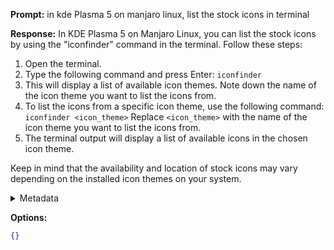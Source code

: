 **Prompt:**
in kde Plasma 5 on manjaro linux, list the stock icons in terminal

**Response:**
In KDE Plasma 5 on Manjaro Linux, you can list the stock icons by using the "iconfinder" command in the terminal. Follow these steps:

1. Open the terminal.
2. Type the following command and press Enter: `iconfinder`
3. This will display a list of available icon themes. Note down the name of the icon theme you want to list the icons from.
4. To list the icons from a specific icon theme, use the following command: `iconfinder <icon_theme>`
   Replace `<icon_theme>` with the name of the icon theme you want to list the icons from.
5. The terminal output will display a list of available icons in the chosen icon theme.

Keep in mind that the availability and location of stock icons may vary depending on the installed icon themes on your system.

<details><summary>Metadata</summary>

- Duration: 8080 ms
- Datetime: 2023-08-23T15:08:34.699596
- Model: gpt-3.5-turbo-0613

</details>

**Options:**
```json
{}
```

